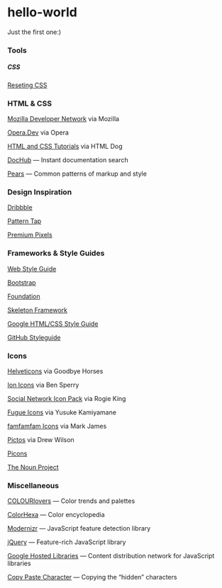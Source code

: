# hello-world
Just the first one:)

<h3>Tools</h3>
<h5>CSS</h5>
<a href="http://meyerweb.com/eric/tools/css/reset/">Reseting CSS</a>
<h3>HTML &amp; CSS</h3>
              
<a href='https://developer.mozilla.org/en-US/' rel='nofollow'>Mozilla Developer Network</a>
 via Mozilla
 
<a href='http://dev.opera.com/' rel='nofollow'>Opera.Dev</a>
   via Opera
   
<a href='http://www.htmldog.com/' rel='nofollow'>HTML and CSS Tutorials</a>
    via HTML Dog
 
<a href='http://dochub.io/' rel='nofollow'>DocHub</a>
    &mdash; Instant documentation search
  
<a href='http://pea.rs/' rel='nofollow'>Pears</a>
    &mdash; Common patterns of markup and style
 
 <h3>Design Inspiration</h3>
              
<a href='http://dribbble.com/' rel='nofollow'>Dribbble</a>
  
<a href='http://patterntap.com/' rel='nofollow'>Pattern Tap</a>
 
<a href='http://www.premiumpixels.com/' rel='nofollow'>Premium Pixels</a>
 
<h3>Frameworks &amp; Style Guides</h3>
              
<a href='http://webstyleguide.com/wsg3/index.html' rel='nofollow'>Web Style Guide</a>
 
<a href='http://twitter.github.com/bootstrap/' rel='nofollow'>Bootstrap</a>
 
<a href='http://foundation.zurb.com/' rel='nofollow'>Foundation</a>
 
<a href='http://getskeleton.com/' rel='nofollow'>Skeleton Framework</a>
 
<a href='https://google-styleguide.googlecode.com/svn/trunk/htmlcssguide.xml' rel='nofollow'>Google HTML/CSS Style Guide</a>
  
<a href='https://github.com/styleguide/' rel='nofollow'>GitHub Styleguide</a>
 
<h3>Icons</h3>
              
<a href='http://hlvticons.ch/' rel='nofollow'>Helveticons</a>
   via Goodbye Horses

<a href='http://ionicons.com/' rel='nofollow'>Ion Icons</a>
   via Ben Sperry
              
<a href='http://www.komodomedia.com/blog/2009/06/social-network-icon-pack/' rel='nofollow'>Social Network Icon Pack</a>
via Rogie King
  
<a href='http://p.yusukekamiyamane.com/' rel='nofollow'>Fugue Icons</a>
via Yusuke Kamiyamane
  
<a href='http://www.famfamfam.com/lab/icons/silk/' rel='nofollow'>famfamfam Icons</a>
    via Mark James
  
<a href='http://pictos.cc/' rel='nofollow'>Pictos</a>
    via Drew Wilson
  
<a href='http://picons.me/' rel='nofollow'>Picons</a>
 
<a href='http://thenounproject.com/' rel='nofollow'>The Noun Project</a>

<h3>Miscellaneous</h3>
              
<a href='http://www.colourlovers.com/' rel='nofollow'>COLOURlovers</a>
    &mdash; Color trends and palettes
  
<a href='http://www.colorhexa.com/' rel='nofollow'>ColorHexa</a>
    &mdash; Color encyclopedia
 
<a href='http://modernizr.com/' rel='nofollow'>Modernizr</a>
    &mdash; JavaScript feature detection library

<a href='http://jquery.com/' rel='nofollow'>jQuery</a>
    &mdash; Feature-rich JavaScript library
  
<a href='https://developers.google.com/speed/libraries/devguide' rel='nofollow'>Google Hosted Libraries</a>
    &mdash; Content distribution network for JavaScript libraries
 
<a href='http://copypastecharacter.com/' rel='nofollow'>Copy Paste Character</a>
   &mdash; Copying the &#8220;hidden&#8221; characters
